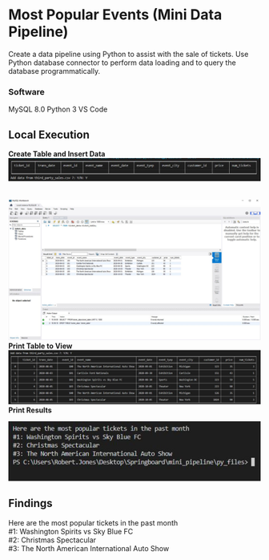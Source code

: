 # Most Popular Events (Mini Data Pipeline)
Create a data pipeline using Python to assist with the sale of tickets. 
Use Python database connector to perform data loading and to query the database programmatically.
### Software 
MySQL 8.0
Python 3
VS Code
## Local Execution 
<strong>Create Table and Insert Data</strong>
![Alt Text](screenshots/add_data.JPG?raw=true "create empty table, add data")
<br clear="left"/><br clear="left"/><br clear="left"/>
![Alt Text](screenshots/sql_table.JPG?raw=true "create empty table, add data")
<br clear="left"/>
<strong>Print Table to View</strong>
![Alt Text](screenshots/print_table.JPG?raw=true "load output")
<br clear="left"/>
<strong>Print Results</strong>
<p align="center">
    <img src="screenshots/result.JPG">
</p>

## Findings
Here are the most popular tickets in the past month <br>
#1: Washington Spirits vs Sky Blue FC <br>
#2: Christmas Spectacular <br>
#3: The North American International Auto Show <br>
